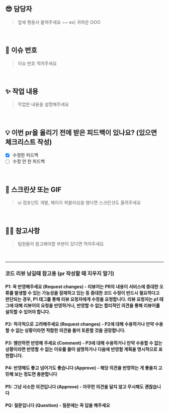 ## 😎 담당자

> 앞에 형용사 붙여주세요 ~~ ex) 귀여운 OOO

ㅤ

## 🧩 이슈 번호

> 이슈 번호 적어주세요

ㅤ

## ✨ 작업 내용

> 작업한 내용을 설명해주세요

ㅤ

## 💡 이번 pr을 올리기 전에 받은 피드백이 있나요? (있으면 체크리스트 작성)
- [x] 수정한 피드백
- [ ] 수정 안 한 피드백

ㅤ

## 📸 스크린샷 또는 GIF

> ui 컴포넌트 개발, 페이지 퍼블리싱을 했다면 스크린샷도 올려주세요

ㅤ

## ✍🏻 참고사항

> 팀원들이 참고해야할 부분이 있다면 적어주세요

ㅤ

---

### 코드 리뷰 남길때 참고용 (pr 작성할 때 지우지 말기)

#### P1: 꼭 반영해주세요 (Request changes) - 리뷰어는 PR의 내용이 서비스에 중대한 오류를 발생할 수 있는 가능성을 잠재하고 있는 등 중대한 코드 수정이 반드시 필요하다고 판단되는 경우, P1 태그를 통해 리뷰 요청자에게 수정을 요청합니다. 리뷰 요청자는 p1 태그에 대해 리뷰어의 요청을 반영하거나, 반영할 수 없는 합리적인 의견을 통해 리뷰어를 설득할 수 있어야 합니다.
#### P2: 적극적으로 고려해주세요 (Request changes) - P2에 대해 수용하거나 만약 수용할 수 없는 상황이라면 적합한 의견을 들어 토론할 것을 권장합니다.
#### P3: 웬만하면 반영해 주세요 (Comment) - P3에 대해 수용하거나 만약 수용할 수 없는 상황이라면 반영할 수 없는 이유를 들어 설명하거나 다음에 반영할 계획을 명시적으로 표현합니다.
#### P4: 반영해도 좋고 넘어가도 좋습니다 (Approve) - 해당 의견을 반영하는 게 좋을지 고민해 보는 정도면 충분합니다
#### P5: 그냥 사소한 의견입니다 (Approve) - 아무런 의견을 달지 않고 무시해도 괜찮습니다
#### PQ: 질문입니다 (Question) - 질문에는 꼭 답을 해주세요

